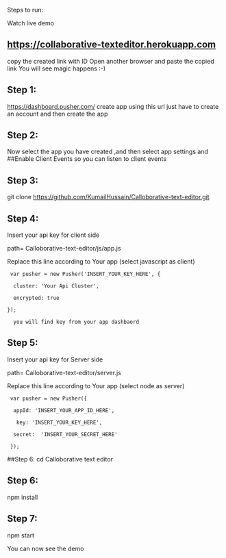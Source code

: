 Steps to run:

Watch live demo

## https://collaborative-texteditor.herokuapp.com

copy the created link with ID 
Open another browser and paste the copied link You will see magic happens :-) 

## Step 1:
https://dashboard.pusher.com/ create app using this url  just have to create an account and then create the app

## Step 2:
Now select the app you have created ,and then select app settings and ##Enable Client Events so you can listen to client events

## Step 3:

git clone https://github.com/KumailHussain/Calloborative-text-editor.git

## Step 4:

Insert your api key for client side

path= Calloborative-text-editor/js/app.js 

Replace this line according to Your app  (select javascript as client)

     var pusher = new Pusher('INSERT_YOUR_KEY_HERE', {
     
      cluster: 'Your Api Cluster',
      
      encrypted: true
      
    });
        
      you will find key from your app dashbaord 
      
## Step 5:

Insert your api key for Server side

path= Calloborative-text-editor/server.js

Replace this line according to Your app (select node as server)

     var pusher = new Pusher({

      appId: 'INSERT_YOUR_APP_ID_HERE',
  
       key: 'INSERT_YOUR_KEY_HERE',
  
      secret:  'INSERT_YOUR_SECRET_HERE' 
  
     });


##Step 6: cd Calloborative text editor

## Step 6:

npm install
     
## Step 7:
npm start

You can now see the demo
